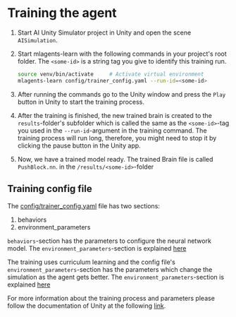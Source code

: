# Training the agent

1. Start AI Unity Simulator project in Unity and open the scene `AISimulation`.

1. Start mlagents-learn with the following commands in your project's root folder. The `<some-id>` is a string tag you give to identify this training run.
    ```sh
    source venv/bin/activate     # Activate virtual environment
    mlagents-learn config/trainer_config.yaml --run-id=<some-id>
    ```

1. After running the commands go to the Unity window and press the `Play` button in Unity to start the training process.

1. After the training is finished, the new trained brain is created to the `results`-folder's subfolder which is called the same as the `<some-id>`-tag you used in the `--run-id`-argument in the training command. The training process will run long, therefore, you might need to stop it by clicking the pause button in the Unity app.

1. Now, we have a trained model ready. The trained Brain file is called `PushBlock.nn`. in the `/results/<some-id>`-folder

## Training config file
The [config/trainer_config.yaml](config/trainer_config.yaml) file has two sections:
1. behaviors
1. environment_parameters

`behaviors`-section has the parameters to configure the neural network model. The `environment_parameters`-section is explained [here](https://github.com/Unity-Technologies/ml-agents/blob/release_6/docs/Training-ML-Agents.md#behavior-configurations)


The training uses curriculum learning and the config file's `environment_parameters`-section has the parameters which change the simulation as the agent gets better. The `environment_parameters`-section is explained [here](https://github.com/Unity-Technologies/ml-agents/blob/release_6/docs/Training-ML-Agents.md#curriculum)


For more information about the training process and parameters please follow the documentation of Unity at the following [link](https://github.com/Unity-Technologies/ml-agents/blob/master/docs/Training-ML-Agents.md).